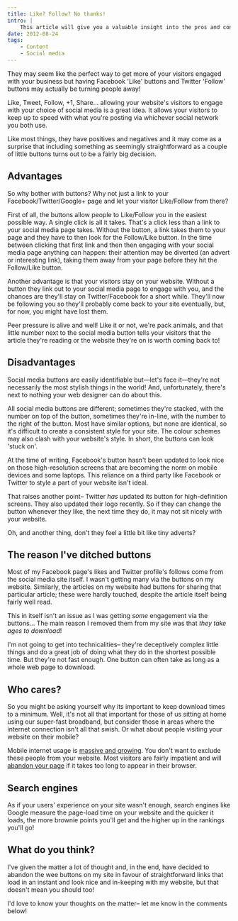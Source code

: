 ```yaml
---
title: Like? Follow? No thanks!
intro: |
    This article will give you a valuable insight into the pros and cons of having social media buttons on your website.
date: 2012-08-24
tags:
    - Content
    - Social media
---
```


They may seem like the perfect way to get more of your visitors engaged with your business but having Facebook 'Like' buttons and Twitter 'Follow' buttons may actually be turning people away!

Like, Tweet, Follow, +1, Share… allowing your website's visitors to engage with your choice of social media is a great idea. It allows your visitors to keep up to speed with what you're posting via whichever social network you both use.

Like most things, they have positives and negatives and it may come as a surprise that including something as seemingly straightforward as a couple of little buttons turns out to be a fairly big decision.

## Advantages

So why bother with buttons? Why not just a link to your Facebook/Twitter/Google+ page and let your visitor Like/Follow from there?

First of all, the buttons allow people to Like/Follow you in the easiest possible way. A single click is all it takes. That's a click less than a link to your social media page takes. Without the button, a link takes them to your page and they have to then look for the Follow/Like button. In the time between clicking that first link and then then engaging with your social media page anything can happen: their attention may be diverted (an advert or interesting link), taking them away from your page before they hit the Follow/Like button.

Another advantage is that your visitors stay on your website. Without a button they link out to your social media page to engage with you, and the chances are they'll stay on Twitter/Facebook for a short while. They'll now be following you so they'll probably come back to your site eventually, but, for now, you might have lost them.

Peer pressure is alive and well! Like it or not, we're pack animals, and that little number next to the social media button tells your visitors that the article they're reading or the website they're on is worth coming back to!

## Disadvantages

Social media buttons are easily identifiable but—let's face it—they're not necessarily the most stylish things in the world! And, unfortunately, there's next to nothing your web designer can do about this.

All social media buttons are different; sometimes they're stacked, with the number on top of the button, sometimes they're in-line, with the number to the right of the button. Most have similar options, but none are identical, so it's difficult to create a consistent style for your site. The colour schemes may also clash with your website's style. In short, the buttons can look 'stuck on'.

At the time of writing, Facebook's button hasn't been updated to look nice on those high-resolution screens that are becoming the norm on mobile devices and some laptops. This reliance on a third party like Facebook or Twitter to style a part of your website isn't ideal.

That raises another point– Twitter _has_ updated its button for high-definition screens. They also updated their logo recently. So if they can change the button whenever they like, the next time they do, it may not sit nicely with your website.

Oh, and another thing, don't they feel a little bit like tiny adverts?

## The reason I've ditched buttons

Most of my Facebook page's likes and Twitter profile's follows come from the social media site itself. I wasn't getting many via the buttons on my website. Similarly, the articles on my website had buttons for sharing that particular article; these were hardly touched, despite the article itself being fairly well read.

This in itself isn't an issue as I was getting _some_ engagement via the buttons… The main reason I removed them from my site was that *they take ages to download*!

I'm not going to get into technicalities– they're deceptively complex little things and do a great job of doing what they do in the shortest possible time. But they're not fast enough. One button can often take as long as a whole web page to download.

## Who cares?

So you might be asking yourself why its important to keep download times to a minimum. Well, it's not all that important for those of us sitting at home using our super-fast broadband, but consider those in areas where the internet connection isn't all that swish. Or what about people visiting your website on their mobile?

Mobile internet usage is [massive and growing](http://www.gpmd.co.uk/blog/2012-mobile-internet-statistics/). You don't want to exclude these people from your website. Most visitors are fairly impatient and will [abandon your page](http://blog.kissmetrics.com/wp-content/uploads/2011/04/loading-time-lrg.jpg) if it takes too long to appear in their browser.

## Search engines

As if your users' experience on your site wasn't enough, search engines like Google measure the page-load time on your website and the quicker it loads, the more brownie points you'll get and the higher up in the rankings you'll go!

## What do you think?

I've given the matter a lot of thought and, in the end, have decided to abandon the wee buttons on my site in favour of straightforward links that load in an instant and look nice and in-keeping with my website, but that doesn't mean you should too!

I'd love to know your thoughts on the matter– let me know in the comments below!
